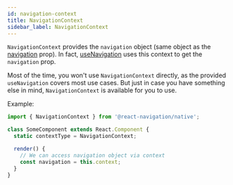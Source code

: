 ```yaml
---
id: navigation-context
title: NavigationContext
sidebar_label: NavigationContext
---
```


`NavigationContext` provides the `navigation` object (same object as the [navigation](navigation-prop.html) prop). In fact, [useNavigation](use-navigation.html) uses this context to get the `navigation` prop.

Most of the time, you won't use `NavigationContext` directly, as the provided `useNavigation` covers most use cases. But just in case you have something else in mind, `NavigationContext` is available for you to use.

Example:

<samp id="navigation-context">

```js
import { NavigationContext } from '@react-navigation/native';

class SomeComponent extends React.Component {
  static contextType = NavigationContext;

  render() {
    // We can access navigation object via context
    const navigation = this.context;
  }
}
```

